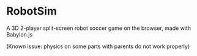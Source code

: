 # RobotSim
A 3D 2-player split-screen robot soccer game on the browser, made with Babylon.js

(Known issue: physics on some parts with parents do not work properly)
